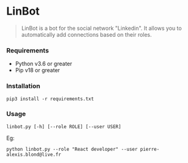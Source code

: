 # LinBot

> LinBot is a bot for the social network "Linkedin". It allows you to automatically add connections based on their roles.

### Requirements

* Python v3.6 or greater
* Pip v18 or greater

### Installation

    pip3 install -r requirements.txt 

### Usage

    linbot.py [-h] [--role ROLE] [--user USER]

Eg:

    python linbot.py --role "React developer" --user pierre-alexis.blond@live.fr


